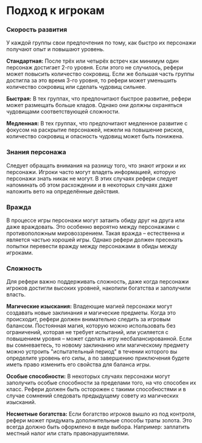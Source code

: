 # Подход к игрокам

### Скорость развития

У каждой группы свои предпочтения по тому, как быстро их персонажи получают опыт и повышают уровень.

**Стандартная:** После трёх или четырёх встреч как минимум один персонаж достигает 2-го уровня. Если этого не случилось, рефери может повысить количество сокровищ. Если же большая часть группы достигла за это время 3-го уровня, то рефери может уменьшить количество сокровищ или сделать чудовищ сильнее.

**Быстрая:** В тех группах, что предпочитают быстрое развитие, рефери может размещать больше кладов. Однако они должны охраняться чудовищами соответствующей сложности.

**Медленная:** В тех группах, что предпочитают медленное развитие с фокусом на раскрытие персонажей, нежели на повышение рисков, количество сокровищ и опасность чудовищ может быть понижена.

### Знания персонажа

Следует обращать внимания на разницу того, что знают игроки и их персонажи. Игроки часто могут владеть информацией, которую персонажи знать никак не могут. В этих случаях рефери следует напоминать об этом расхождении и в некоторых случаях даже наложить вето на определённые действия.

### Вражда

В процессе игры персонажи могут затаить обиду друг на друга или даже враждовать. Это особенно вероятно между персонажами с противоположным мировоззрением. Такая вражда – естественна и является частью хорошей игры. Однако рефери должен пресекать попытки перевести вражду между персонажами в обиды между игроками.

### Сложность

Для рефери важно поддерживать сложность, даже когда персонажи игроков достигли высоких уровней, накопили богатства и заполучили власть.

**Магические изыскания:** Владеющие магией персонажи могут создавать новые заклинания и магические предметы. Когда это происходит, рефери должен внимательно следить за игровым балансом. Постоянная магия, которую можно использовать без ограничений, которая не требует испытаний, или усиляется с повышением уровня – может сделать игру несбалансированной. Если вы сомневаетесь, то новому заклинанию или магическому предмету можно устроить "испытательный период" в течении которого вы определите уровень его силы, а по завершению приключения будете иметь право изменить его свойства для баланса игры.

**Особые способности:** В некоторых случаях персонажи могут заполучить особые способности за пределами того, на что способен их класс. Рефери должен быть осторожен с такими способностями и в случае сомнений следовать предыдущему совету из магических изысканий.

**Несметные богатства:** Если богатство игроков вышло из под контроля, рефери может придумать дополнительные способы траты золота. Это всегда должно быть оформлено в виде выбора. Например: заплатить местный налог или стать правонарушителями.
